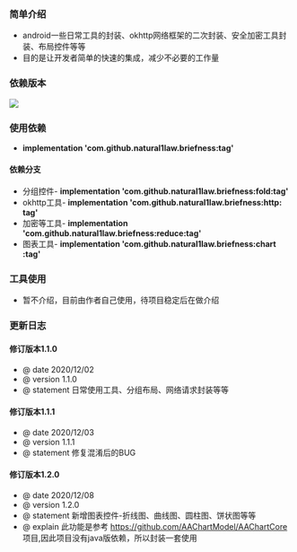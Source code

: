 ### 简单介绍
  * android一些日常工具的封装、okhttp网络框架的二次封装、安全加密工具封装、布局控件等等
  * 目的是让开发者简单的快速的集成，减少不必要的工作量

### 依赖版本 
  ![](https://jitpack.io/v/natural1law/briefness.svg)
### 使用依赖
  * **implementation 'com.github.natural1law.briefness:tag'**
  
#### 依赖分支
  * 分组控件- **implementation 'com.github.natural1law.briefness:fold:tag'**
  * okhttp工具- **implementation 'com.github.natural1law.briefness:http: tag'** 
  * 加密等工具- **implementation 'com.github.natural1law.briefness:reduce:tag'** 
  * 图表工具- **implementation 'com.github.natural1law.briefness:chart :tag'** 
  
### 工具使用
  * 暂不介绍，目前由作者自己使用，待项目稳定后在做介绍
  
### 更新日志

  #### 修订版本1.1.0
  * @ date 2020/12/02
  * @ version 1.1.0
  * @ statement 日常使用工具、分组布局、网络请求封装等等
  
  #### 修订版本1.1.1
  * @ date 2020/12/03
  * @ version 1.1.1
  * @ statement 修复混淆后的BUG
  
  #### 修订版本1.2.0
  * @ date 2020/12/08
  * @ version 1.2.0
  * @ statement 新增图表控件-折线图、曲线图、圆柱图、饼状图等等
  * @ explain 此功能是参考 https://github.com/AAChartModel/AAChartCore 项目,因此项目没有java版依赖，所以封装一套使用
  
